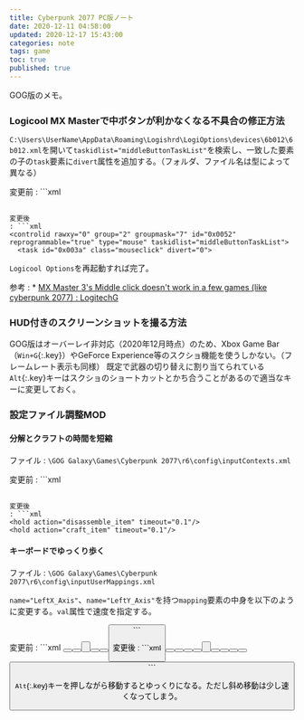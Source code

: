 ```yaml
---
title: Cyberpunk 2077 PC版ノート
date: 2020-12-11 04:58:00
updated: 2020-12-17 15:43:00
categories: note
tags: game
toc: true
published: true
---
```

GOG版のメモ。

### Logicool MX Masterで中ボタンが利かなくなる不具合の修正方法

`C:\Users\UserName\AppData\Roaming\Logishrd\LogiOptions\devices\6b012\6b012.xml`を開いて`taskidlist="middleButtonTaskList"`を検索し、一致した要素の子の`task`要素に`divert`属性を追加する。（フォルダ、ファイル名は型によって異なる）

変更前
: ```xml
  <controlid rawxy="0" group="2" groupmask="7" id="0x0052" reprogrammable="true" type="mouse" taskidlist="middleButtonTaskList">
    <task id="0x003a" class="mouseclick">
  ```

変更後
: ```xml
  <controlid rawxy="0" group="2" groupmask="7" id="0x0052" reprogrammable="true" type="mouse" taskidlist="middleButtonTaskList">
    <task id="0x003a" class="mouseclick" divert="0">
  ```

`Logicool Options`を再起動すれば完了。

参考
: * [MX Master 3's Middle click doesn't work in a few games \(like cyberpunk 2077\) : LogitechG](https://www.reddit.com/r/LogitechG/comments/ka1xm7/mx_master_3s_middle_click_doesnt_work_in_a_few/)

### HUD付きのスクリーンショットを撮る方法

GOG版はオーバーレイ非対応（2020年12月時点）のため、Xbox Game Bar（`Win+G`{:.key}）やGeForce Experience等のスクショ機能を使うしかない。（フレームレート表示も同様）
既定で武器の切り替えに割り当てられている`Alt`{:.key}キーはスクショのショートカットとかち合うことがあるので適当なキーに変更しておく。

### 設定ファイル調整MOD

#### 分解とクラフトの時間を短縮

ファイル
: `\GOG Galaxy\Games\Cyberpunk 2077\r6\config\inputContexts.xml`

変更前
: ```xml
  <hold action="disassemble_item" timeout="0.4"/>
  <hold action="craft_item" timeout="0.8"/>
  ```

変更後
: ```xml
  <hold action="disassemble_item" timeout="0.1"/>
  <hold action="craft_item" timeout="0.1"/>
  ```

#### キーボードでゆっくり歩く

ファイル
: `\GOG Galaxy\Games\Cyberpunk 2077\r6\config\inputUserMappings.xml`

`name="LeftX_Axis"`、`name="LeftY_Axis"`を持つ`mapping`要素の中身を以下のように変更する。`val`属性で速度を指定する。

変更前
: ```xml
  <mapping name="LeftX_Axis" type="Axis">
    <button id="IK_Pad_LeftAxisX"/>
    <button id="IK_A" val="-1.0" overridableUI="left"/>
    <button id="IK_D" val="1.0" overridableUI="right"/>
  </mapping>

  <mapping name="LeftY_Axis" type="Axis">
    <button id="IK_Pad_LeftAxisY"/>
    <button id="IK_W" val="1.0" overridableUI="forward"/>
    <button id="IK_S" val="-1.0" overridableUI="back"/>
  </mapping>
  ```

変更後
: ```xml
  <mapping name="LeftX_Axis" type="Axis">
    <button id="IK_Pad_LeftAxisX"/>
    <button id="IK_A" val="-1.0" overridableUI="left"/>
    <button id="IK_D" val="1.0" overridableUI="right"/>
    <button id="IK_Alt" val="0.1" overridableUI="left"/>
    <button id="IK_Alt" val="0.1" overridableUI="right"/>
  </mapping>

  <mapping name="LeftY_Axis" type="Axis">
    <button id="IK_Pad_LeftAxisY"/>
    <button id="IK_W" val="1.0" overridableUI="forward"/>
    <button id="IK_S" val="-1.0" overridableUI="back"/>
    <button id="IK_Alt" val="0.1" overridableUI="forward"/>
    <button id="IK_Alt" val="0.1" overridableUI="back"/>
  </mapping>
  ```

`Alt`{:.key}キーを押しながら移動するとゆっくりになる。ただし斜め移動は少し速くなってしまう。
